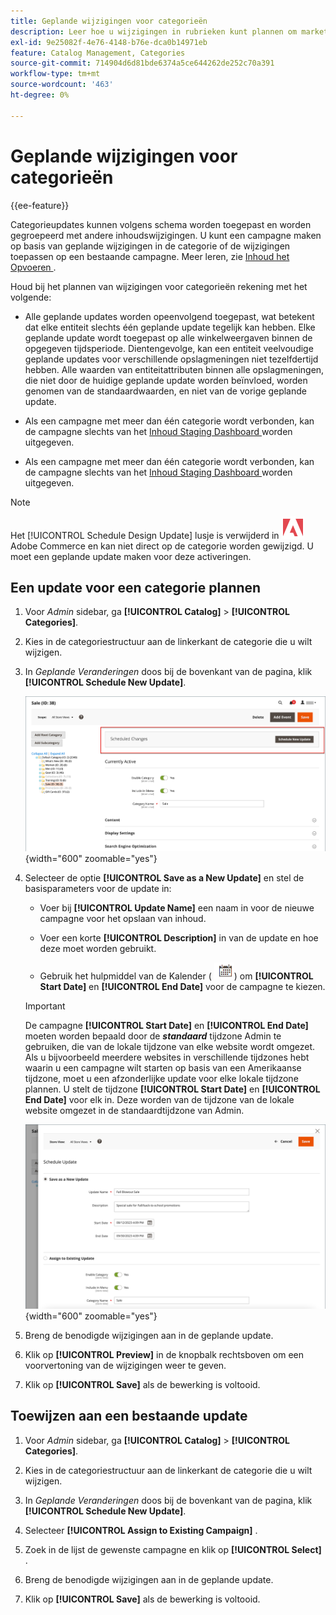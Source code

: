 ```yaml
---
title: Geplande wijzigingen voor categorieën
description: Leer hoe u wijzigingen in rubrieken kunt plannen om marketingcampagnes en winkelaanbiedingen te ondersteunen.
exl-id: 9e25082f-4e76-4148-b76e-dca0b14971eb
feature: Catalog Management, Categories
source-git-commit: 714904d6d81bde6374a5ce644262de252c70a391
workflow-type: tm+mt
source-wordcount: '463'
ht-degree: 0%

---
```


# Geplande wijzigingen voor categorieën

{{ee-feature}}

Categorieupdates kunnen volgens schema worden toegepast en worden gegroepeerd met andere inhoudswijzigingen. U kunt een campagne maken op basis van geplande wijzigingen in de categorie of de wijzigingen toepassen op een bestaande campagne. Meer leren, zie [ Inhoud het Opvoeren ](../content-design/content-staging.md).

Houd bij het plannen van wijzigingen voor categorieën rekening met het volgende:

- Alle geplande updates worden opeenvolgend toegepast, wat betekent dat elke entiteit slechts één geplande update tegelijk kan hebben. Elke geplande update wordt toegepast op alle winkelweergaven binnen de opgegeven tijdsperiode. Dientengevolge, kan een entiteit veelvoudige geplande updates voor verschillende opslagmeningen niet tezelfdertijd hebben. Alle waarden van entiteitattributen binnen alle opslagmeningen, die niet door de huidige geplande update worden beïnvloed, worden genomen van de standaardwaarden, en niet van de vorige geplande update.

- Als een campagne met meer dan één categorie wordt verbonden, kan de campagne slechts van het [ Inhoud Staging Dashboard ](../content-design/content-staging-dashboard.md) worden uitgegeven.

- Als een campagne met meer dan één categorie wordt verbonden, kan de campagne slechts van het [ Inhoud Staging Dashboard ](../content-design/content-staging-dashboard.md) worden uitgegeven.

>[!NOTE]
>
>Het [!UICONTROL Schedule Design Update] lusje is verwijderd in ![ Adobe Commerce ](../assets/adobe-logo.svg) Adobe Commerce en kan niet direct op de categorie worden gewijzigd. U moet een geplande update maken voor deze activeringen.

## Een update voor een categorie plannen

1. Voor _Admin_ sidebar, ga **[!UICONTROL Catalog]** > **[!UICONTROL Categories]**.

1. Kies in de categoriestructuur aan de linkerkant de categorie die u wilt wijzigen.

1. In _Geplande Veranderingen_ doos bij de bovenkant van de pagina, klik **[!UICONTROL Schedule New Update]**.

   ![ Geplande Veranderingen ](./assets/category-scheduled-changes.png){width="600" zoomable="yes"}

1. Selecteer de optie **[!UICONTROL Save as a New Update]** en stel de basisparameters voor de update in:

   - Voer bij **[!UICONTROL Update Name]** een naam in voor de nieuwe campagne voor het opslaan van inhoud.

   - Voer een korte **[!UICONTROL Description]** in van de update en hoe deze moet worden gebruikt.

   - Gebruik het hulpmiddel van de Kalender ( ![ het pictogram van de Kalender ](../assets/icon-calendar.png)) om **[!UICONTROL Start Date]** en **[!UICONTROL End Date]** voor de campagne te kiezen.

   >[!IMPORTANT]
   >
   >De campagne **[!UICONTROL Start Date]** en **[!UICONTROL End Date]** moeten worden bepaald door de **_standaard_** tijdzone Admin te gebruiken, die van de lokale tijdzone van elke website wordt omgezet. Als u bijvoorbeeld meerdere websites in verschillende tijdzones hebt waarin u een campagne wilt starten op basis van een Amerikaanse tijdzone, moet u een afzonderlijke update voor elke lokale tijdzone plannen. U stelt de tijdzone **[!UICONTROL Start Date]** en **[!UICONTROL End Date]** voor elk in. Deze worden van de tijdzone van de lokale website omgezet in de standaardtijdzone van Admin.

   ![ Geplande Veranderingen ](./assets/category-scheduled-changes-new-update.png){width="600" zoomable="yes"}

1. Breng de benodigde wijzigingen aan in de geplande update.

1. Klik op **[!UICONTROL Preview]** in de knopbalk rechtsboven om een voorvertoning van de wijzigingen weer te geven.

1. Klik op **[!UICONTROL Save]** als de bewerking is voltooid.

## Toewijzen aan een bestaande update

1. Voor _Admin_ sidebar, ga **[!UICONTROL Catalog]** > **[!UICONTROL Categories]**.

1. Kies in de categoriestructuur aan de linkerkant de categorie die u wilt wijzigen.

1. In _Geplande Veranderingen_ doos bij de bovenkant van de pagina, klik **[!UICONTROL Schedule New Update]**.

1. Selecteer **[!UICONTROL Assign to Existing Campaign]** .

1. Zoek in de lijst de gewenste campagne en klik op **[!UICONTROL Select]** .

1. Breng de benodigde wijzigingen aan in de geplande update.

1. Klik op **[!UICONTROL Save]** als de bewerking is voltooid.
